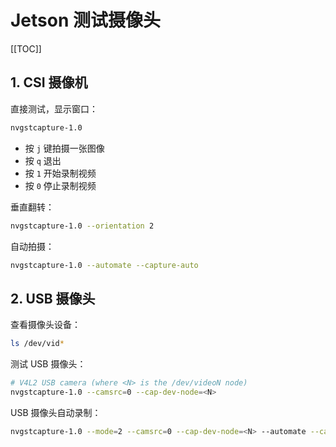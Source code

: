 # Jetson 测试摄像头

[[TOC]]

## 1. CSI 摄像机

直接测试，显示窗口：

```bash
nvgstcapture-1.0
```

- 按 `j` 键拍摄一张图像
- 按 `q` 退出
- 按 `1` 开始录制视频
- 按 `0` 停止录制视频

垂直翻转：

```bash
nvgstcapture-1.0 --orientation 2
```

自动拍摄：

```bash
nvgstcapture-1.0 --automate --capture-auto
```

## 2. USB 摄像头

查看摄像头设备：

```bash
ls /dev/vid*
```

测试 USB 摄像头：

```bash
# V4L2 USB camera (where <N> is the /dev/videoN node)
nvgstcapture-1.0 --camsrc=0 --cap-dev-node=<N>
```

USB 摄像头自动录制：

```bash
nvgstcapture-1.0 --mode=2 --camsrc=0 --cap-dev-node=<N> --automate --capture-auto
```

